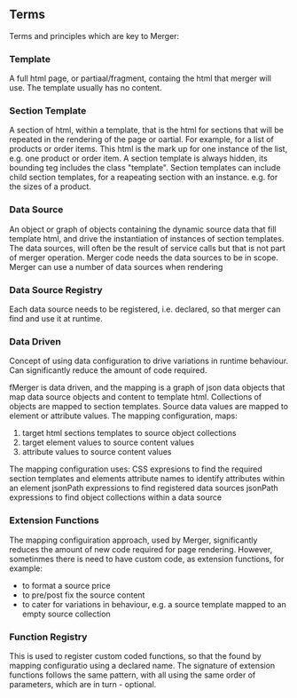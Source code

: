 ## Terms 

Terms and principles which are key to Merger:

### Template
A full html page, or partiaal/fragment, containg the html that merger will use.
The template usually has no content.

### Section Template
A section of html, within a template, that is the html for sections that will be repeated in the 
rendering of the page or oartial. For example, for a list of products or order items. 
This html is the mark up for one instance of the list, e.g. one product or order item. 
A section template is always hidden, its bounding teg includes the class "template". 
Section templates can include child section templates, for a reapeating section with an instance.
e.g. for the sizes of a product.

### Data Source 
An object or graph of objects containing the dynamic source data that fill template html, and drive the 
instantiation of instances of section templates. The data sources, will often be the result of service calls 
but that is not part of merger operation. Merger code needs the data sources to be in scope. Merger can use 
a number of data sources when rendering

### Data Source Registry
Each data source needs to be registered, i.e. declared, so that merger can find and use it at runtime.

### Data Driven
Concept of using data configuration to drive variations in runtime behaviour. Can significantly reduce the 
amount of code required.

fMerger is data driven, and the mapping is a graph of json data objects that map data source objects 
and content to template html. Collections of objects are mapped to section templates. Source data values 
are mapped to element or attribute values. The mapping configuration, maps: 
1. target html sections templates to source object collections
2. target element values to source content values
3. attribute values to source content values

The mapping configuration uses:
CSS expresions to find the required section templates and elements
attribute names to identify attributes within an element
jsonPath expressions to find registered data sources
jsonPath expressions to find object collections within a data source

### Extension Functions
The mapping configuiration approach, used by Merger, significantly reduces the amount of new code required
for page rendering. However, sometinmes there is need to have custom code, as extension functions, 
for example:

- to format a source price
- to pre/post fix the source content
- to cater for variations in behaviour, e.g. a source template mapped to an empty source collection

### Function Registry
This is used to register custom coded functions, so that the found by mapping configuratio using a 
declared name. The signature of extension functions follows the same pattern, with all using the same 
order of parameters, which are in turn - optional. 





